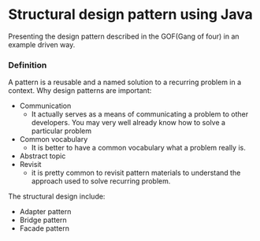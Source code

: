 # Structural design pattern using Java
Presenting the design pattern described in the GOF(Gang of four) in an example driven way.
### Definition
A pattern is a reusable and a named solution to a recurring problem in a context.
Why design patterns are important:
- Communication
    - It actually serves as a means of communicating a problem to other developers. You may very well already know how to solve a particular problem
- Common vocabulary
    - It is better to have a common vocabulary what a problem really is.
- Abstract topic
- Revisit
    - it is pretty common to revisit pattern materials to understand the approach used to solve recurring problem.

The structural design include:
- Adapter pattern
- Bridge pattern
- Facade pattern

